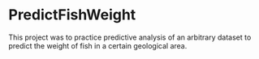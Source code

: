 # PredictFishWeight
This project was to practice predictive analysis of an arbitrary dataset to predict the weight of fish in a certain geological area.
